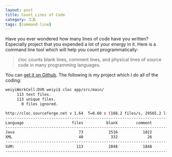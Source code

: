 ```yaml
---
layout: post
title: Count Lines of Code
category: 工具
tags: [command-line]
---
```


Have you ever wondered how many lines of code have you written? Especially project that you expended a lot of your energy in it. Here is a command line tool which will help you count programmatically:

> cloc counts blank lines, comment lines, and physical lines of source code in many programming languages.

You can [get it on Github](https://github.com/AlDanial/cloc). The following is my project which I do all of the coding:

```sh
weiyiWorkCell:DVR weiyi$ cloc app/src/main/
     113 text files.
     113 unique files.                                          
       0 files ignored.

http://cloc.sourceforge.net v 1.64  T=0.60 s (188.2 files/s, 29565.2 lines/s)
-------------------------------------------------------------------------------
Language                     files          blank        comment           code
-------------------------------------------------------------------------------
Java                            73           2516           1822          11289
XML                             40            332             26           1767
-------------------------------------------------------------------------------
SUM:                           113           2848           1848          13056
-------------------------------------------------------------------------------
```